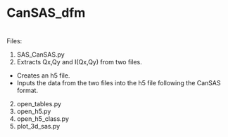 # CanSAS_dfm
#

<p> Files: </p>

1. SAS_CanSAS.py
  1. Extracts Qx,Qy and I(Qx,Qy) from two files.  
* Creates an h5 file.  
* Inputs the data from the two files into the h5 file following the CanSAS format.  
2. open_tables.py
3. open_h5.py
4. open_h5_class.py
5. plot_3d_sas.py
